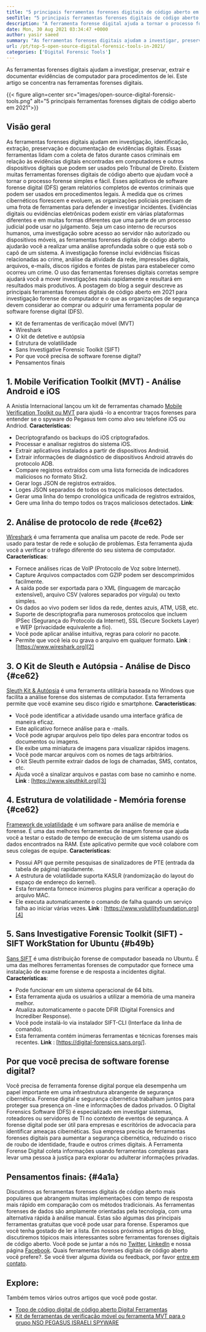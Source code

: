 ```yaml
---
title: "5 principais ferramentas forenses digitais de código aberto em 2021" 
seoTitle: "5 principais ferramentas forenses digitais de código aberto em 2021" 
description: "A ferramenta forense digital ajuda a tornar o processo forense digital simples e fácil para procedimentos legais. Este artigo lista as ferramentas forenses digitais de código aberto." 
date: Mon, 30 Aug 2021 03:34:47 +0000
author: yasir saeed
summary: "As ferramentas forenses digitais ajudam a investigar, preservar, extrair e documentar evidências de computador para procedimentos de lei. Este artigo se concentra nas ferramentas forenses digitais." 
url: /pt/top-5-open-source-digital-forensic-tools-in-2021/
categories: ['Digital Forensic Tools']
---
```


As ferramentas forenses digitais ajudam a investigar, preservar, extrair e documentar evidências de computador para procedimentos de lei. Este artigo se concentra nas ferramentas forenses digitais.

{{< figure align=center src="images/open-source-digital-forensic-tools.png" alt="5 principais ferramentas forenses digitais de código aberto em 2021">}}


## **Visão geral** 
As ferramentas forenses digitais ajudam em investigação, identificação, extração, preservação e documentação de evidências digitais. Essas ferramentas lidam com a coleta de fatos durante casos criminais em relação às evidências digitais encontradas em computadores e outros dispositivos digitais que podem ser usados ​​pelo Tribunal de Direito. Existem muitas ferramentas forenses digitais de código aberto que ajudam você a tornar o processo forense simples e fácil. Esses aplicativos de software forense digital (DFS) geram relatórios completos de eventos criminais que podem ser usados ​​em procedimentos legais. À medida que os crimes cibernéticos florescem e evoluem, as organizações policiais precisam de uma frota de ferramentas para defender e investigar incidentes.
Evidências digitais ou evidências eletrônicas podem existir em várias plataformas diferentes e em muitas formas diferentes que uma parte de um processo judicial pode usar no julgamento. Seja um caso interno de recursos humanos, uma investigação sobre acesso ao servidor não autorizado ou dispositivos móveis, as ferramentas forenses digitais de código aberto ajudarão você a realizar uma análise aprofundada sobre o que está sob o capô de um sistema. A investigação forense inclui evidências físicas relacionadas ao crime, análise da atividade da rede, impressões digitais, arquivos, e-mails, discos rígidos e fontes de pistas para estabelecer como ocorreu um crime. O uso das ferramentas forenses digitais corretas sempre ajudará você a mover investigações mais rapidamente e resultará em resultados mais produtivos.
A postagem do blog a seguir descreve as principais ferramentas forenses digitais de código aberto em 2021 para investigação forense de computador e o que as organizações de segurança devem considerar ao comprar ou adquirir uma ferramenta popular de software forense digital (DFS).
  * Kit de ferramentas de verificação móvel (MVT)
  * Wireshark
  * O kit de detetive e autópsia
  * Estrutura de volatilidade
  * Sans Investigative Forensic Toolkit (SIFT)
  * Por que você precisa de software forense digital?
  * Pensamentos finais

## 1. Mobile Verification Toolkit (MVT) - Análise Android e iOS
A Anistia Internacional lançou um kit de ferramentas chamado [Mobile Verification Toolkit ou MVT][1] para ajudá -lo a encontrar traços forenses para entender se o spyware do Pegasus tem como alvo seu telefone iOS ou Andriod.
**Características**:
  * Decriptografando os backups do iOS criptografados.
  * Processar e analisar registros do sistema iOS.
  * Extrair aplicativos instalados a partir de dispositivos Android.
  * Extrair informações de diagnóstico de dispositivos Android através do protocolo ADB.
  * Compare registros extraídos com uma lista fornecida de indicadores maliciosos no formato Stix2.
  * Gerar logs JSON de registros extraídos.
  * Loges JSON separados de todos os traços maliciosos detectados.
  * Gerar uma linha do tempo cronológica unificada de registros extraídos,
  * Gere uma linha do tempo todos os traços maliciosos detectados.
**Link**:

## 2. Análise de protocolo de rede {#ce62}

[Wireshark][2] é uma ferramenta que analisa um pacote de rede. Pode ser usado para testar de rede e solução de problemas. Esta ferramenta ajuda você a verificar o tráfego diferente do seu sistema de computador.
**Características**:
  * Fornece análises ricas de VoIP (Protocolo de Voz sobre Internet).
  * Capture Arquivos compactados com GZIP podem ser descomprimidos facilmente.
  * A saída pode ser exportada para o XML (linguagem de marcação extensível), arquivo CSV (valores separados por vírgula) ou texto simples.
  * Os dados ao vivo podem ser lidos da rede, dentes azuis, ATM, USB, etc.
  * Suporte de descriptografia para numerosos protocolos que incluem IPSec (Segurança do Protocolo da Internet), SSL (Secure Sockets Layer) e WEP (privacidade equivalente a fio).
  * Você pode aplicar análise intuitiva, regras para colorir no pacote.
  * Permite que você leia ou grava o arquivo em qualquer formato.
**Link** : [https://www.wireshark.org][2]

## 3. O Kit de Sleuth e Autópsia - Análise de Disco {#ce62}

[Sleuth Kit & Autópsia][3] é uma ferramenta utilitária baseada no Windows que facilita a análise forense dos sistemas de computador. Esta ferramenta permite que você examine seu disco rígido e smartphone.
**Características**:
  * Você pode identificar a atividade usando uma interface gráfica de maneira eficaz.
  * Este aplicativo fornece análise para e -mails.
  * Você pode agrupar arquivos pelo tipo deles para encontrar todos os documentos ou imagens.
  * Ele exibe uma miniatura de imagens para visualizar rápidos imagens.
  * Você pode marcar arquivos com os nomes de tags arbitrários.
  * O kit Sleuth permite extrair dados de logs de chamadas, SMS, contatos, etc.
  * Ajuda você a sinalizar arquivos e pastas com base no caminho e nome.
**Link** : [https://www.sleuthkit.org][3]

## 4. Estrutura de volatilidade - Memória forense {#ce62}

[Framework de volatilidade][4] é um software para análise de memória e forense. É uma das melhores ferramentas de imagem forense que ajuda você a testar o estado de tempo de execução de um sistema usando os dados encontrados na RAM. Este aplicativo permite que você colabore com seus colegas de equipe.
**Características**:
  * Possui API que permite pesquisas de sinalizadores de PTE (entrada da tabela de página) rapidamente.
  * A estrutura de volatilidade suporta KASLR (randomização do layout do espaço de endereço do kernel).
  * Esta ferramenta fornece inúmeros plugins para verificar a operação do arquivo MAC.
  * Ele executa automaticamente o comando de falha quando um serviço falha ao iniciar várias vezes.
**Link** : [https://www.volutilityfoundation.org][4]

## 5. Sans Investigative Forensic Toolkit (SIFT) - SIFT WorkStation for Ubuntu {#b49b}

[Sans SIFT][5] é uma distribuição forense de computador baseada no Ubuntu. É uma das melhores ferramentas forenses de computador que fornece uma instalação de exame forense e de resposta a incidentes digital.
**Características**:
  * Pode funcionar em um sistema operacional de 64 bits.
  * Esta ferramenta ajuda os usuários a utilizar a memória de uma maneira melhor.
  * Atualiza automaticamente o pacote DFIR (Digital Forensics and Incrediber Response).
  * Você pode instalá-lo via instalador SIFT-CLI (Interface da linha de comando).
  * Esta ferramenta contém inúmeras ferramentas e técnicas forenses mais recentes.
**Link** : [https://digital-forensics.sans.org/].

## Por que você precisa de software forense digital?
Você precisa de ferramenta forense digital porque ela desempenha um papel importante em uma infraestrutura abrangente de segurança cibernética. Forense digital e segurança cibernética trabalham juntos para proteger sua presença on -line e informações de dados privados. O Digital Forensics Software (DFS) é especializado em investigar sistemas, roteadores ou servidores de TI no contexto de eventos de segurança.
A forense digital pode ser útil para empresas e escritórios de advocacia para identificar ameaças cibernéticas. Sua empresa precisa de ferramentas forenses digitais para aumentar a segurança cibernética, reduzindo o risco de roubo de identidade, fraude e outros crimes digitais. A Ferramenta Forense Digital coleta informações usando ferramentas complexas para levar uma pessoa à justiça para explorar ou adulterar informações privadas.

## Pensamentos finais: {#4a1a}

Discutimos as ferramentas forenses digitais de código aberto mais populares que abrangem muitas implementações com tempo de resposta mais rápido em comparação com os métodos tradicionais. As ferramentas forenses de dados são amplamente orientadas pela tecnologia, com uma alternativa rápida à análise manual. Estas são algumas das principais ferramentas gratuitas que você pode usar para forense. Esperamos que você tenha gostado de ler a lista. Em nossos próximos artigos do blog, discutiremos tópicos mais interessantes sobre ferramentas forenses digitais de código aberto.
Você pode se juntar a nós no [Twitter][7], [LinkedIn][8] e nossa página [Facebook][9]. Quais ferramentas forenses digitais de código aberto você prefere?. Se você tiver alguma dúvida ou feedback, por favor [entre em contato][10].

## Explore:
Também temos vários outros artigos que você pode gostar.
  * [Topo de código digital de código aberto Digital Ferramentas][11]
  * [Kit de ferramentas de verificação móvel ou ferramenta MVT para o grupo NSO PEGASUS ISRAELI SPYWARE][1]



[1]: https://products.containerize.com/digital-forensic-software/mvt/
[2]: https://www.wireshark.org/
[3]: https://www.sleuthkit.org/
[4]: https://www.volatilityfoundation.org/
[5]: https://www.sans.org/tools/sift-workstation/
[6]: https://digital-forensics.sans.org/community/downloads/
[7]: https://twitter.com/containerize_co
[8]: https://www.linkedin.com/company/containerize/
[9]: http://facebook.com/containerize
[10]: mailto:yasir.saeed@aspose.com
[11]: https://products.containerize.com/digital-forensic-software/
